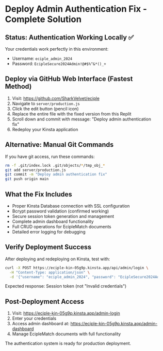 # Deploy Admin Authentication Fix - Complete Solution

## Status: Authentication Working Locally ✅
Your credentials work perfectly in this environment:
- Username: `eciple_admin_2024`
- Password: `EcipleSecure2024Admin!@#$%^&*()_+`

## Deploy via GitHub Web Interface (Fastest Method)

1. Visit: https://github.com/SharkVelvet/eciple
2. Navigate to `server/production.js`
3. Click the edit button (pencil icon)
4. Replace the entire file with the fixed version from this Replit
5. Scroll down and commit with message: "Deploy admin authentication fix"
6. Redeploy your Kinsta application

## Alternative: Manual Git Commands

If you have git access, run these commands:
```bash
rm -f .git/index.lock .git/objects/*/tmp_obj_*
git add server/production.js
git commit -m "Deploy admin authentication fix"
git push origin main
```

## What the Fix Includes

- Proper Kinsta Database connection with SSL configuration
- Bcrypt password validation (confirmed working)
- Secure session token generation and management
- Complete admin dashboard functionality
- Full CRUD operations for EcipleMatch documents
- Detailed error logging for debugging

## Verify Deployment Success

After deploying and redeploying on Kinsta, test with:
```bash
curl -X POST https://eciple-kin-05g9p.kinsta.app/api/admin/login \
  -H "Content-Type: application/json" \
  -d '{"username": "eciple_admin_2024", "password": "EcipleSecure2024Admin!@#$%^&*()_+"}'
```

Expected response: Session token (not "Invalid credentials")

## Post-Deployment Access

1. Visit: https://eciple-kin-05g9p.kinsta.app/admin-login
2. Enter your credentials
3. Access admin dashboard at: https://eciple-kin-05g9p.kinsta.app/admin-dashboard
4. Manage EcipleMatch documents with full functionality

The authentication system is ready for production deployment.